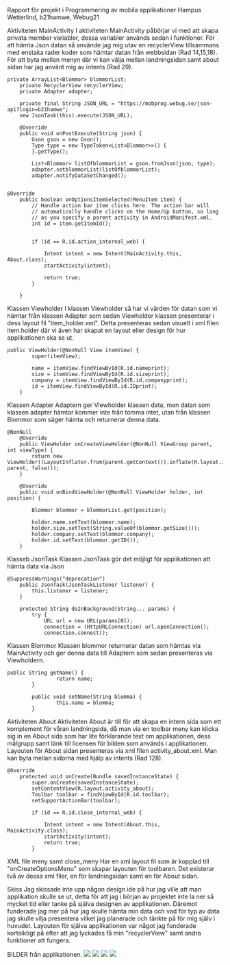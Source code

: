 Rapport för projekt i Programmering av mobila applikationer
Hampus Wetterlind, b21hamwe, Webug21


Aktiviteten MainActivity
I aktiviteten MainActivity påbörjar vi med att skapa privata member variabler, dessa variabler används sedan i funktioner.
För att hämta Json datan så använde jag mig utav en recyclerView tillsammans med enstaka rader koder som 
hämtar datan från webbsidan (Rad 14,15,18). 
För att byta mellan menyn där vi kan välja mellan landningsidan samt about sidan har jag använt mig av intents (Rad 29).
```
private ArrayList<Blommor> blommorList;
    private RecyclerView recyclerView;
    private Adapter adapter;
    
    private final String JSON_URL = "https://mobprog.webug.se/json-api?login=b21hamwe";
    new JsonTask(this).execute(JSON_URL);
    
    @Override
    public void onPostExecute(String json) {
        Gson gson = new Gson();
        Type type = new TypeToken<List<Blommor>>() {
        }.getType();

        List<Blommor> listOfblommorList = gson.fromJson(json, type);
        adapter.setblommorList(listOfblommorList);
        adapter.notifyDataSetChanged();


@Override
    public boolean onOptionsItemSelected(MenuItem item) {
        // Handle action bar item clicks here. The action bar will
        // automatically handle clicks on the Home/Up button, so long
        // as you specify a parent activity in AndroidManifest.xml.
        int id = item.getItemId();


        if (id == R.id.action_internal_web) {

            Intent intent = new Intent(MainActivity.this, About.class);
            startActivity(intent);

            return true;
        }

    }

``` 



Klassen Viewholder
I klassen Viewholder så har vi värden för datan som vi hämtar från klassen Adapter som sedan 
Viewholder klassen presenterar i dess layout fil "item_holder.xml". Detta presenteras sedan
visuelt i xml filen item.holder där vi även har skapat en layout eller design för hur applikationen ska se ut. 

```
public ViewHolder(@NonNull View itemView) {
        super(itemView);

        name = itemView.findViewById(R.id.nameprint);
        size = itemView.findViewById(R.id.sizeprint);
        company = itemView.findViewById(R.id.companyprint);
        id = itemView.findViewById(R.id.IDprint);
    }
```

Klassen Adapter
Adaptern ger Viewholder klassen data, men datan som klassen adapter hämtar kommer inte från tomma intet, 
utan från klassen Blommor som säger hämta och returnerar denna data. 
```
@NonNull
    @Override
    public ViewHolder onCreateViewHolder(@NonNull ViewGroup parent, int viewType) {
        return new ViewHolder((LayoutInflater.from(parent.getContext()).inflate(R.layout.item_holder, parent, false)));
    }

    @Override
    public void onBindViewHolder(@NonNull ViewHolder holder, int position) {

        Blommor blommor = blommorList.get(position);

        holder.name.setText(blommor.name);
        holder.size.setText(String.valueOf(blommor.getSize()));
        holder.company.setText(blommor.company);
        holder.id.setText(blommor.getID());
    }
``` 
Klasseb JsonTask
Klassen JsonTask gör det möjligt för applikationen att hämta data via Json
```
@SuppressWarnings("deprecation")
    public JsonTask(JsonTaskListener listener) {
        this.listener = listener;
    }

    protected String doInBackground(String... params) {
        try {
            URL url = new URL(params[0]);
            connection = (HttpURLConnection) url.openConnection();
            connection.connect();
```

Klassen Blommor
Klassen blommor returnerar datan som hämtas via MainActivity och ger denna data till Adaptern som sedan
presenteras via Viewholdern. 
```
public String getName() {
                return name;
        }

        public void setName(String blomma) {
                this.name = blomma;
        }
```
Aktiviteten About
Aktiviteten About är till för att skapa en intern sida som ett komplement för våran landningsida, då man 
via en toolbar meny kan klicka sig in en About sida som har lite förklarande text om applikationen, dess målgrupp samt
länk till licensen för bilden som används i applikationen. Layouten för About sidan presenteras via xml filen activity_about.xml. 
Man kan byta mellan sidorna med hjälp av intents (Rad 128). 
```
@Override
    protected void onCreate(Bundle savedInstanceState) {
        super.onCreate(savedInstanceState);
        setContentView(R.layout.activity_about);
        Toolbar toolbar = findViewById(R.id.toolbar);
        setSupportActionBar(toolbar);
        
        if (id == R.id.close_internal_web) {

            Intent intent = new Intent(About.this, MainActivity.class);
            startActivity(intent);
            return true;
        }
```
XML file meny samt close_meny
Har en xml layout fil som är kopplad till "onCreateOptionsMenu" som skapar layouten för toolbaren. 
Det existerar två av dessa xml filer, en för landningsidan samt en för About sidan. 

Skiss
Jag skissade inte upp någon design ide på hur jag ville att man applikation skulle se ut, detta för 
att jag i början av projektet inte la ner så mycket tid eller tanke på själva designen av applikationen.
Däremot funderade jag mer på hur jag skulle hämta min data och vad för typ av data jag skulle vilja presentera
vilket jag planerade och tänkte på för mig själv i huvudet. Layouten för själva applikationen var något jag funderade kortsiktigt på efter att jag lyckades få 
min "recyclerView" samt andra funktioner att fungera. 

BILDER från applikationen. 
![](bild1.png)
![](bild2.png)
![](bild3.png)
![](bild4.png)